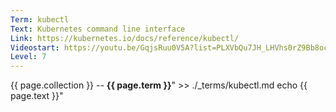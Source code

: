 ```yaml
---
Term: kubectl
Text: Kubernetes command line interface
Link: https://kubernetes.io/docs/reference/kubectl/
Videostart: https://youtu.be/GqjsRuu0V5A?list=PLXVbQu7JH_LHVhs0rZ9Bb8ocyKlPljkaG&t=01m18s
Level: 7
---
```


{{ page.collection }} -- **{{ page.term }}**" >> ./_terms/kubectl.md
    echo  {{ page.text }}"
